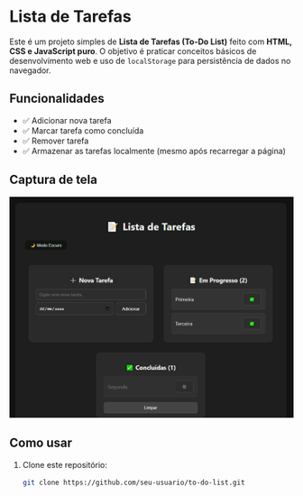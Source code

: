 # Lista de Tarefas

Este é um projeto simples de **Lista de Tarefas (To-Do List)** feito com **HTML, CSS e JavaScript puro**. O objetivo é praticar conceitos básicos de desenvolvimento web e uso de `localStorage` para persistência de dados no navegador.

## Funcionalidades

- ✅ Adicionar nova tarefa
- ✅ Marcar tarefa como concluída
- ✅ Remover tarefa
- ✅ Armazenar as tarefas localmente (mesmo após recarregar a página)

## Captura de tela

![Screenshot da Lista de Tarefas](screenshot.png) <!-- Você pode adicionar um print da aplicação com esse nome -->

## Como usar

1. Clone este repositório:
   ```bash
   git clone https://github.com/seu-usuario/to-do-list.git
